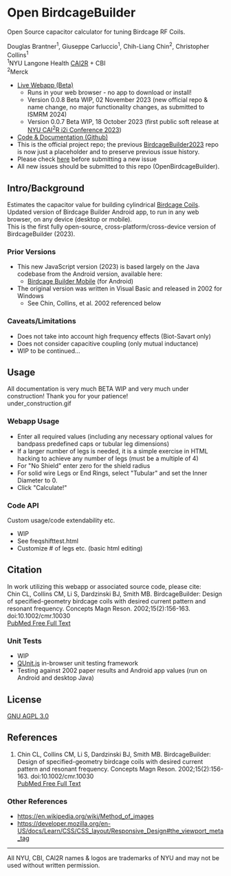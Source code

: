 # Open BirdcageBuilder
Open Source capacitor calculator for tuning Birdcage RF Coils.

Douglas Brantner<sup>1</sup>, Giuseppe Carluccio<sup>1</sup>, Chih-Liang Chin<sup>2</sup>, Christopher Collins<sup>1</sup>  
<sup>1</sup>NYU Langone Health [CAI2R](https://cai2r.net) + CBI  
<sup>2</sup>Merck
- [Live Webapp (Beta)](https://dbnyu.github.io/OpenBirdcageBuilder/)
  - Runs in your web browser - no app to download or install!
  - Version 0.0.8 Beta WIP, 02 November 2023 (new official repo & name change, no major functionality changes, as submitted to ISMRM 2024)
  - Version 0.0.7 Beta WIP, 18 October 2023 (first public soft release at [NYU CAI<sup>2</sup>R i2i Conference 2023](https://cai2r.net/training/i2i-workshop/))
- [Code & Documentation (Github)](https://github.com/dbnyu/OpenBirdcageBuilder)
- This is the official project repo; the previous [BirdcageBuilder2023](https://github.com/dbnyu/BirdcageBuilder2023) repo is now just a placeholder and to preserve previous issue history.
- Please check [here](https://github.com/dbnyu/BirdcageBuilder2023/issues) before submitting a new issue
- All new issues should be submitted to this repo (OpenBirdcageBuilder).
 

## Intro/Background
Estimates the capacitor value for building cylindrical [Birdcage Coils](https://mriquestions.com/birdcage-coil.html).  
Updated version of Birdcage Builder Android app, to run in any web browser, on any device (desktop or mobile).  
This is the first fully open-source, cross-platform/cross-device version of BirdcageBuilder (2023).  


### Prior Versions
- This new JavaScript version (2023) is based largely on the Java codebase from the Android version, available here:
  - [Birdcage Builder Mobile](https://cai2r.net/resources/birdcagebuilder-mobile/) (for Android)
- The original version was written in Visual Basic and released in 2002 for Windows
  - See Chin, Collins, et al. 2002 referenced below

### Caveats/Limitations
- Does not take into account high frequency effects (Biot-Savart only)
- Does not consider capacitive coupling (only mutual inductance)
- WIP to be continued...

## Usage
All documentation is very much BETA WIP and very much under construction! Thank you for your patience!  
under_construction.gif

### Webapp Usage
- Enter all required values (including any necessary optional values for bandpass predefined caps or tubular leg dimensions)
- If a larger number of legs is needed, it is a simple exercise in HTML hacking to achieve any number of legs (must be a multiple of 4)
- For "No Shield" enter zero for the shield radius
- For solid wire Legs or End Rings, select "Tubular" and set the Inner Diameter to 0.
- Click "Calculate!"

### Code API
Custom usage/code extendability etc.
- WIP
- See freqshifttest.html
- Customize # of legs etc. (basic html editing)

## Citation
In work utilizing this webapp or associated source code, please cite:  
Chin CL, Collins CM, Li S, Dardzinski BJ, Smith MB. BirdcageBuilder: Design of specified-geometry birdcage coils with desired current pattern and resonant frequency. Concepts Magn Reson. 2002;15(2):156-163. doi:10.1002/cmr.10030  
[PubMed Free Full Text](https://pubmed.ncbi.nlm.nih.gov/23316109/)


### Unit Tests
- WIP
- [QUnit.js](https://qunitjs.com) in-browser unit testing framework
- Testing against 2002 paper results and Android app values (run on Android and desktop Java)

## License
[GNU AGPL 3.0](https://www.gnu.org/licenses/agpl-3.0.en.html)

## References
1. Chin CL, Collins CM, Li S, Dardzinski BJ, Smith MB. BirdcageBuilder: Design of specified-geometry birdcage coils with desired current pattern and resonant frequency. Concepts Magn Reson. 2002;15(2):156-163. doi:10.1002/cmr.10030  
[PubMed Free Full Text](https://pubmed.ncbi.nlm.nih.gov/23316109/)

### Other References
- https://en.wikipedia.org/wiki/Method_of_images
- https://developer.mozilla.org/en-US/docs/Learn/CSS/CSS_layout/Responsive_Design#the_viewport_meta_tag


---
All NYU, CBI, CAI2R names & logos are trademarks of NYU and may not be used without written permission.
